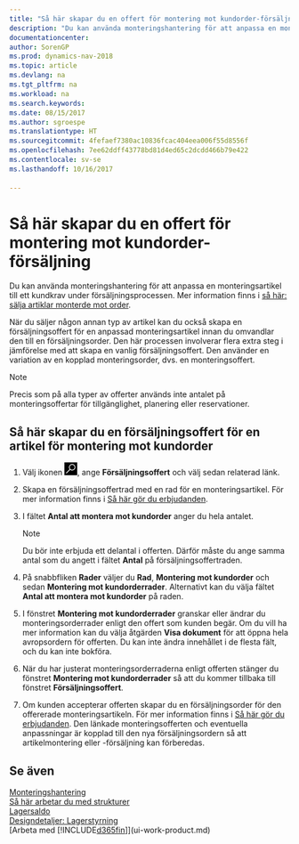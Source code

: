 ```yaml
---
title: "Så här skapar du en offert för montering mot kundorder-försäljning"
description: "Du kan använda monteringshantering för att anpassa en monteringsartikel till ett kundkrav under försäljningsprocessen."
documentationcenter: 
author: SorenGP
ms.prod: dynamics-nav-2018
ms.topic: article
ms.devlang: na
ms.tgt_pltfrm: na
ms.workload: na
ms.search.keywords: 
ms.date: 08/15/2017
ms.author: sgroespe
ms.translationtype: HT
ms.sourcegitcommit: 4fefaef7380ac10836fcac404eea006f55d8556f
ms.openlocfilehash: 7ee62ddff43778bd81d4ed65c2dcdd466b79e422
ms.contentlocale: sv-se
ms.lasthandoff: 10/16/2017

---
```

# <a name="how-to-quote-an-assemble-to-order-sale"></a>Så här skapar du en offert för montering mot kundorder-försäljning
Du kan använda monteringshantering för att anpassa en monteringsartikel till ett kundkrav under försäljningsprocessen. Mer information finns i [så här: sälja artiklar monterde mot order](assembly-how-to-sell-items-assembled-to-order.md).  

När du säljer någon annan typ av artikel kan du också skapa en försäljningsoffert för en anpassad monteringsartikel innan du omvandlar den till en försäljningsorder. Den här processen involverar flera extra steg i jämförelse med att skapa en vanlig försäljningsoffert. Den använder en variation av en kopplad monteringsorder, dvs. en monteringsoffert.

> [!NOTE]  
>  Precis som på alla typer av offerter används inte antalet på monteringsoffertar för tillgänglighet, planering eller reservationer.  

## <a name="to-create-a-sales-quote-for-an-assemble-to-order-item"></a>Så här skapar du en försäljningsoffert för en artikel för montering mot kundorder  
1.  Välj ikonen ![Söka efter sida eller rapport](media/ui-search/search_small.png "ikonen Söka efter sida eller rapport"), ange **Försäljningsoffert** och välj sedan relaterad länk.  
2.  Skapa en försäljningsoffertrad med en rad för en monteringsartikel. För mer information finns i [Så här gör du erbjudanden](sales-how-make-offers.md).  
3.  I fältet **Antal att montera mot kundorder** anger du hela antalet.

    > [!NOTE]  
    >  Du bör inte erbjuda ett delantal i offerten. Därför måste du ange samma antal som du angett i fältet **Antal** på försäljningsoffertraden.  

4.  På snabbfliken **Rader** väljer du **Rad**, **Montering mot kundorder** och sedan **Montering mot kundorderrader**. Alternativt kan du välja fältet **Antal att montera mot kundorder** på raden.  
5.  I fönstret **Montering mot kundorderrader** granskar eller ändrar du monteringsorderrader enligt den offert som kunden begär. Om du vill ha mer information kan du välja åtgärden **Visa dokument** för att öppna hela avropsordern för offerten. Du kan inte ändra innehållet i de flesta fält, och du kan inte bokföra.  
6.  När du har justerat monteringsorderraderna enligt offerten stänger du fönstret **Montering mot kundorderrader** så att du kommer tillbaka till fönstret **Försäljningsoffert**.  
7.  Om kunden accepterar offerten skapar du en försäljningsorder för den offererade monteringsartikeln. För mer information finns i [Så här gör du erbjudanden](sales-how-make-offers.md). Den länkade monteringsofferten och eventuella anpassningar är kopplad till den nya försäljningsordern så att artikelmontering eller -försäljning kan förberedas.  

## <a name="see-also"></a>Se även  
[Monteringshantering](assembly-assemble-items.md)  
[Så här arbetar du med strukturer](inventory-how-work-BOMs.md)  
[Lagersaldo](inventory-manage-inventory.md)  
[Designdetaljer: Lagerstyrning](design-details-warehouse-management.md)  
[Arbeta med [!INCLUDE[d365fin](includes/d365fin_md.md)]](ui-work-product.md)

